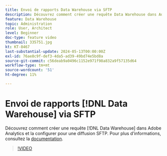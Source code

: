 ```yaml
---
title: Envoi de rapports Data Warehouse via SFTP
description: Découvrez comment créer une requête Data Warehouse dans Adobe Analytics et la configurer pour une diffusion SFTP.
feature: Data Warehouse
topic: Administration
role: User, Architect
level: Beginner
doc-type: feature video
thumbnail: 335751.jpg
kt: KT-8467
last-substantial-update: 2024-05-13T00:00:00Z
exl-id: 76ae8c9f-def3-4da5-ad39-49bd74e5bd8a
source-git-commit: c56deab9a0496c1152e971f98a832a9f57135d64
workflow-type: tm+mt
source-wordcount: '51'
ht-degree: 11%

---
```


# Envoi de rapports [!DNL Data Warehouse] via SFTP

Découvrez comment créer une requête [!DNL Data Warehouse] dans Adobe Analytics et la configurer pour une diffusion SFTP. Pour plus d’informations, consultez la [documentation](https://experienceleague.adobe.com/fr/docs/analytics/export/ftp-and-sftp/secure-file-transfer-protocol/ftp-sftp-dw).

>[!VIDEO](https://video.tv.adobe.com/v/335751/?quality=12&learn=on)
